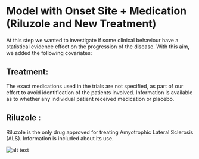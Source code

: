 # Model with Onset Site + Medication (Riluzole and New Treatment)

At this step we wanted to investigate if some clinical behaviour have a statistical evidence effect on the progression of the disease. With this aim, we added the following covariates:

## Treatment:
The exact medications used in the trials are not specified, as part of our effort to avoid identification of the patients involved. Information is available as to whether any individual patient received medication or placebo.

## Riluzole :
Riluzole is the only drug approved for treating Amyotrophic Lateral Sclerosis (ALS). Information is included about its use.

![alt text](https://github.com/massimiliano96/ALS_Bayesian_Analysis/blob/master/model3/images/plot_b_Treatment.%20jpeg)
